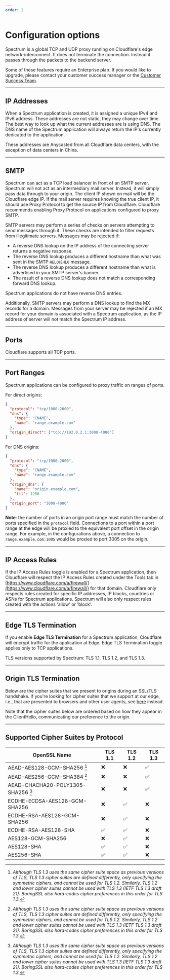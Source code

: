 ```yaml
---
order: 2
---
```


# Configuration options

Spectrum is a global TCP and UDP proxy running on Cloudflare's edge network-interconnect. It does not terminate the connection. Instead it passes through the packets to the backend server.

<Aside>

Some of these features require an Enterprise plan.  If you would like to upgrade, please contact your customer success manager or the [Customer Success Team](mailto:success@cloudflare.com).

</Aside>

--------------------------------

## IP Addresses

When a Spectrum application is created, it is assigned a unique IPv4 and IPv6 address. These addresses are not static, they may change over time. The best way to look up what the current addresses are is using DNS. The DNS name of the Spectrum application will always return the IP's currently dedicated to the application.

These addresses are Anycasted from all Cloudflare data centers, with the exception of data centers in China.

--------------------------------

## SMTP

Spectrum can act as a TCP load balancer in front of an SMTP server. Spectrum will not act as an intermediary mail server. Instead, it will simply pass data through to your origin. The client IP shown on mail will be the Cloudflare edge IP. If the mail server requires knowing the true client IP, it should use Proxy Protocol to get the source IP from Cloudflare. Cloudflare recommends enabling Proxy Protocol on applications configured to proxy SMTP.

SMTP servers may perform a series of checks on servers attempting to send messages through it. These checks are intended to filter requests from illegitimate servers. Messages may be rejected if:

* A reverse DNS lookup on the IP address of the connecting server returns a negative response.
* The reverse DNS lookup produces a different hostname than what was sent in the SMTP `HELO`/`EHLO` message.
* The reverse DNS lookup produces a different hostname than what is advertised in your SMTP server's banner.
* The result of a reverse DNS lookup does not match a corresponding forward DNS lookup.

Spectrum applications do not have reverse DNS entries.

Additionally, SMTP servers may perform a DNS lookup to find the MX records for a domain. Messages from your server may be rejected if an MX record for your domain is associated with a Spectrum application, as the IP address of server will not match the Spectrum IP address.

--------------------------------

## Ports

Cloudflare supports all TCP ports.

--------------------------------

## Port Ranges

Spectrum applications can be configured to proxy traffic on ranges of ports.

For direct origins:

```json
{
  "protocol": "tcp/1000-2000",
  "dns": {
    "type": "CNAME",
    "name": "range.example.com"
  },
  "origin_direct": ["tcp://192.0.2.1:3000-4000"]
}
```

For DNS origins:

```json
{
  "protocol": "tcp/1000-2000",
  "dns": {
    "type": "CNAME",
    "name": "range.example.com"
  },
  "origin_dns": {
    "name": "origin.example.com",
    "ttl": 1200
  },
  "origin_port": "3000-4000"
}
```

**Note**: the number of ports in an origin port range must match the number of ports specified in the `protocol` field.
Connections to a port within a port range at the edge will be proxied to the equivalent port offset in the origin range.
For example, in the configurations above, a connection to `range.example.com:1005` would be proxied to port 3005 on the origin.

--------------------------------

## IP Access Rules

If the IP Access Rules toggle is enabled for a Spectrum application, then Cloudflare will respect the IP Access Rules created under the Tools tab in [https://www.cloudflare.com/a/firewall/](https://www.cloudflare.com/a/firewall/) for that domain. Cloudflare only respects rules created for specific IP addresses, IP blocks, countries or ASNs for Spectrum applications. Spectrum will also only respect rules created with the actions 'allow' or 'block'.

--------------------------------

## Edge TLS Termination

If you enable **Edge TLS Termination** for a Spectrum application, Cloudflare will encrypt traffic for the application at Edge. Edge TLS Termination toggle applies only to TCP applications.

TLS versions supported by Spectrum: TLS 1.1, TLS 1.2, and TLS 1.3.

--------------------------------

## Origin TLS Termination

Below are the cipher suites that we present to origins during an SSL/TLS handshake. If you're looking for cipher suites that we support at our edge, i.e., that are presented to browsers and other user agents, see [here](https://secret.wiki/ssl/ssl-tls/cipher-suites/) instead.

Note that the cipher suites below are ordered based on how they appear in the ClientHello, communicating our preference to the origin.

--------------------------------

## Supported Cipher Suites by Protocol

<TableWrap>

OpenSSL Name | TLS 1.1 | TLS 1.2 | TLS 1.3
------|---------------|---------------|---------------
AEAD-AES128-GCM-SHA256 [^1]|❌|❌|✅
AEAD-AES256-GCM-SHA384 [^1]|❌|❌|✅
AEAD-CHACHA20-POLY1305-SHA256 [^1]|❌|❌|✅
ECDHE-ECDSA-AES128-GCM-SHA256|❌|✅|❌
ECDHE-RSA-AES128-GCM-SHA256|❌|✅|❌
ECDHE-RSA-AES128-SHA|✅|✅|❌
AES128-GCM-SHA256|❌|✅|❌
AES128-SHA|✅|✅|❌
AES256-SHA|✅|✅|❌

</TableWrap>

[^1]: *Although TLS 1.3 uses the same cipher suite space as previous versions of TLS, TLS 1.3 cipher suites are defined differently, only specifying the symmetric ciphers, and cannot be used for TLS 1.2. Similarly, TLS 1.2 and lower cipher suites cannot be used with TLS 1.3 (IETF TLS 1.3 draft 21). BoringSSL also hard-codes cipher preferences in this order for TLS 1.3.*
